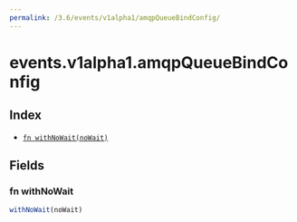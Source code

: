 ```yaml
---
permalink: /3.6/events/v1alpha1/amqpQueueBindConfig/
---
```


# events.v1alpha1.amqpQueueBindConfig



## Index

* [`fn withNoWait(noWait)`](#fn-withnowait)

## Fields

### fn withNoWait

```ts
withNoWait(noWait)
```

